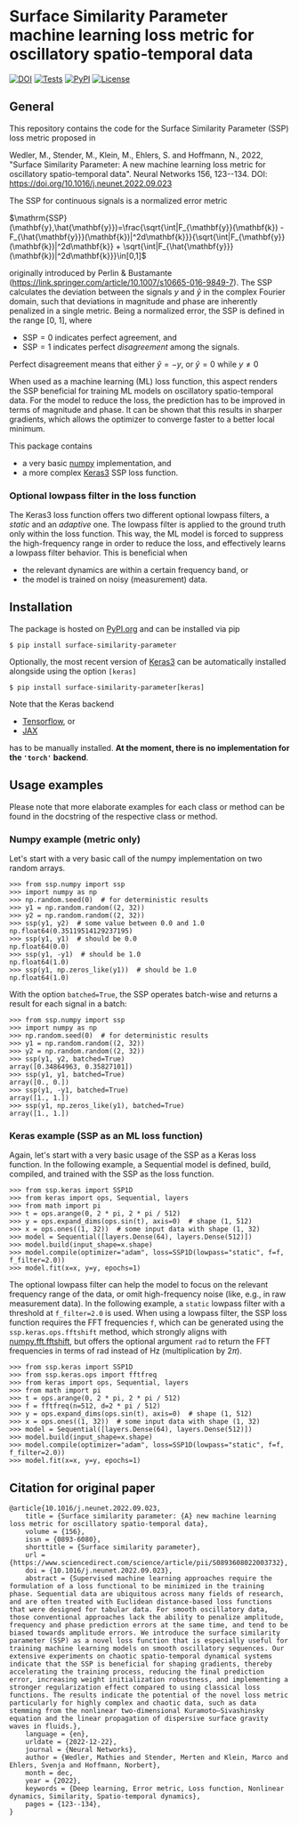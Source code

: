 # Surface Similarity Parameter machine learning loss metric for oscillatory spatio-temporal data
[![DOI](https://zenodo.org/badge/653051819.svg)](https://zenodo.org/badge/latestdoi/653051819)
[![Tests](https://github.com/MathiesW/2022-code-surface-similarity-parameter-ml-loss-metric/actions/workflows/release.yaml/badge.svg)](https://github.com/MathiesW/2022-code-surface-similarity-parameter-ml-loss-metric/actions/workflows/release.yaml)
[![PyPI](https://img.shields.io/pypi/v/surface-similarity-parameter)](https://pypi.org/project/surface-similarity-parameter/)
[![License](https://img.shields.io/github/license/MathiesW/2022-code-surface-similarity-parameter-ml-loss-metric)](https://github.com/MathiesW/2022-code-surface-similarity-parameter-ml-loss-metric?tab=GPL-3.0-1-ov-file)

## General
This repository contains the code for the Surface Similarity Parameter (SSP) loss metric proposed in

Wedler, M., Stender, M., Klein, M., Ehlers, S. and Hoffmann, N., 2022,  "Surface Similarity Parameter: A new machine learning loss metric for oscillatory spatio-temporal data". Neural Networks 156, 123--134. DOI: https://doi.org/10.1016/j.neunet.2022.09.023

The SSP for continuous signals is a normalized error metric 

$\mathrm{SSP}(\mathbf{y},\hat{\mathbf{y}})=\frac{\sqrt{\int|F_{\mathbf{y}}(\mathbf{k}) - F_{\hat{\mathbf{y}}}(\mathbf{k})|^2d\mathbf{k}}}{\sqrt{\int|F_{\mathbf{y}}(\mathbf{k})|^2d\mathbf{k}} + \sqrt{\int|F_{\hat{\mathbf{y}}}(\mathbf{k})|^2d\mathbf{k}}}\in[0,1]$

originally introduced by Perlin & Bustamante (https://link.springer.com/article/10.1007/s10665-016-9849-7).
The SSP calculates the deviation between the signals $y$ and $\hat{y}$ in the complex Fourier domain, such that deviations in magnitude and phase are inherently penalized in a single metric.
Being a normalized error, the SSP is defined in the range [0, 1], where
- $\mathrm{SSP}=0$ indicates perfect agreement, and
- $\mathrm{SSP}=1$ indicates perfect *disagreement* among the signals.

Perfect disagreement means that either $\hat{y}=-y$, or $\hat{y}=0$ while $y\neq 0$

When used as a machine learning (ML) loss function, this aspect renders the SSP beneficial for training ML models on oscillatory spatio-temporal data. For the model to reduce the loss, the prediction has to be improved in terms of magnitude and phase. It can be shown that this results in sharper gradients, which allows the optimizer to converge faster to a better local minimum.

This package contains
- a very basic [numpy](https://numpy.org/) implementation, and
- a more complex [Keras3](https://keras.io/) SSP loss function.

### Optional lowpass filter in the loss function
The Keras3 loss function offers two different optional lowpass filters, a *static* and an *adaptive* one.
The lowpass filter is applied to the ground truth only within the loss function.
This way, the ML model is forced to suppress the high-frequency range in order to reduce the loss,
and effectively learns a lowpass filter behavior.
This is beneficial when
- the relevant dynamics are within a certain frequency band, or
- the model is trained on noisy (measurement) data.

## Installation
The package is hosted on [PyPI.org](https://pypi.org/project/surface-similarity-parameter/) and can be installed via pip
```
$ pip install surface-similarity-parameter
```
Optionally, the most recent version of [Keras3](https://keras.io/) can be automatically installed alongside using the option `[keras]`
```
$ pip install surface-similarity-parameter[keras]
```
Note that the Keras backend
- [Tensorflow](https://www.tensorflow.org/), or
- [JAX](https://docs.jax.dev/en/latest/)

has to be manually installed. **At the moment, there is no implementation for the `'torch'` backend**.


## Usage examples
Please note that more elaborate examples for each class or method can be found in the docstring of the respective class or method.

### Numpy example (metric only)
Let's start with a very basic call of the numpy implementation on two random arrays.
```
>>> from ssp.numpy import ssp
>>> import numpy as np
>>> np.random.seed(0)  # for deterministic results
>>> y1 = np.random.random((2, 32))
>>> y2 = np.random.random((2, 32))
>>> ssp(y1, y2)  # some value between 0.0 and 1.0
np.float64(0.35119514129237195)
>>> ssp(y1, y1)  # should be 0.0
np.float64(0.0)
>>> ssp(y1, -y1)  # should be 1.0
np.float64(1.0)
>>> ssp(y1, np.zeros_like(y1))  # should be 1.0
np.float64(1.0)
```

With the option `batched=True`, the SSP operates batch-wise and returns a result for each signal in a batch:
```
>>> from ssp.numpy import ssp
>>> import numpy as np
>>> np.random.seed(0)  # for deterministic results
>>> y1 = np.random.random((2, 32))
>>> y2 = np.random.random((2, 32))
>>> ssp(y1, y2, batched=True)
array([0.34864963, 0.35827101])
>>> ssp(y1, y1, batched=True)
array([0., 0.])
>>> ssp(y1, -y1, batched=True)
array([1., 1.])
>>> ssp(y1, np.zeros_like(y1), batched=True)
array([1., 1.])
```

### Keras example (SSP as an ML loss function)
Again, let's start with a very basic usage of the SSP as a Keras loss function. 
In the following example, a Sequential model is defined, build, compiled, and trained with the SSP as the loss function.
```
>>> from ssp.keras import SSP1D
>>> from keras import ops, Sequential, layers
>>> from math import pi
>>> t = ops.arange(0, 2 * pi, 2 * pi / 512)
>>> y = ops.expand_dims(ops.sin(t), axis=0)  # shape (1, 512)
>>> x = ops.ones((1, 32))  # some input data with shape (1, 32)
>>> model = Sequential([layers.Dense(64), layers.Dense(512)])
>>> model.build(input_shape=x.shape)
>>> model.compile(optimizer="adam", loss=SSP1D(lowpass="static", f=f, f_filter=2.0))
>>> model.fit(x=x, y=y, epochs=1)
```

The optional lowpass filter can help the model to focus on the relevant frequency range of the data, or omit high-frequency noise (like, e.g., in raw measurement data).
In the following example, a `static` lowpass filter with a threshold at `f_filter=2.0` is used.
When using a lowpass filter, the SSP loss function requires the FFT frequencies `f`,
which can be generated using the `ssp.keras.ops.fftshift` method, which strongly aligns with [numpy.fft.fftshift](https://numpy.org/doc/stable/reference/generated/numpy.fft.fftshift.html), but offers the optional argument `rad` to return the FFT frequencies in terms of rad instead of Hz (multiplication by $2\pi$).
```
>>> from ssp.keras import SSP1D
>>> from ssp.keras.ops import fftfreq
>>> from keras import ops, Sequential, layers
>>> from math import pi
>>> t = ops.arange(0, 2 * pi, 2 * pi / 512)
>>> f = fftfreq(n=512, d=2 * pi / 512)
>>> y = ops.expand_dims(ops.sin(t), axis=0)  # shape (1, 512)
>>> x = ops.ones((1, 32))  # some input data with shape (1, 32)
>>> model = Sequential([layers.Dense(64), layers.Dense(512)])
>>> model.build(input_shape=x.shape)
>>> model.compile(optimizer="adam", loss=SSP1D(lowpass="static", f=f, f_filter=2.0))
>>> model.fit(x=x, y=y, epochs=1)
```

## Citation for original paper
``` 
@article{10.1016/j.neunet.2022.09.023,
	title = {Surface similarity parameter: {A} new machine learning loss metric for oscillatory spatio-temporal data},
	volume = {156},
	issn = {0893-6080},
	shorttitle = {Surface similarity parameter},
	url = {https://www.sciencedirect.com/science/article/pii/S0893608022003732},
	doi = {10.1016/j.neunet.2022.09.023},
	abstract = {Supervised machine learning approaches require the formulation of a loss functional to be minimized in the training phase. Sequential data are ubiquitous across many fields of research, and are often treated with Euclidean distance-based loss functions that were designed for tabular data. For smooth oscillatory data, those conventional approaches lack the ability to penalize amplitude, frequency and phase prediction errors at the same time, and tend to be biased towards amplitude errors. We introduce the surface similarity parameter (SSP) as a novel loss function that is especially useful for training machine learning models on smooth oscillatory sequences. Our extensive experiments on chaotic spatio-temporal dynamical systems indicate that the SSP is beneficial for shaping gradients, thereby accelerating the training process, reducing the final prediction error, increasing weight initialization robustness, and implementing a stronger regularization effect compared to using classical loss functions. The results indicate the potential of the novel loss metric particularly for highly complex and chaotic data, such as data stemming from the nonlinear two-dimensional Kuramoto–Sivashinsky equation and the linear propagation of dispersive surface gravity waves in fluids.},
	language = {en},
	urldate = {2022-12-22},
	journal = {Neural Networks},
	author = {Wedler, Mathies and Stender, Merten and Klein, Marco and Ehlers, Svenja and Hoffmann, Norbert},
	month = dec,
	year = {2022},
	keywords = {Deep learning, Error metric, Loss function, Nonlinear dynamics, Similarity, Spatio-temporal dynamics},
	pages = {123--134},
}
 ```
